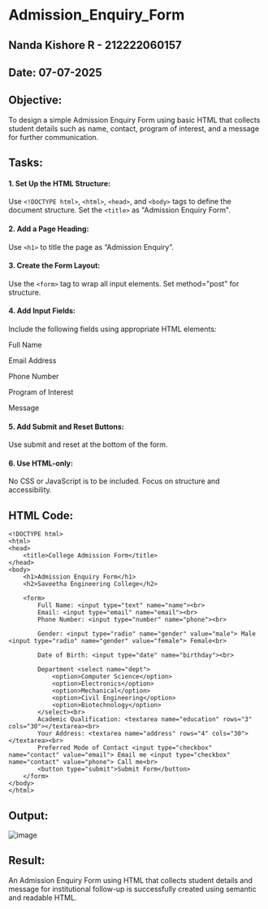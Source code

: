 # Admission_Enquiry_Form
## Nanda Kishore R - 212222060157
## Date: 07-07-2025

## Objective:
To design a simple Admission Enquiry Form using basic HTML that collects student details such as name, contact, program of interest, and a message for further communication.

## Tasks:
#### 1. Set Up the HTML Structure:
Use ```<!DOCTYPE html>```, ```<html>```, ```<head>```, and ```<body>``` tags to define the document structure.
Set the ```<title>``` as "Admission Enquiry Form".

#### 2. Add a Page Heading:
Use ```<h1>``` to title the page as “Admission Enquiry”.

#### 3. Create the Form Layout:
Use the ```<form>``` tag to wrap all input elements. Set method="post" for structure.

#### 4. Add Input Fields:
Include the following fields using appropriate HTML elements:

Full Name

Email Address

Phone Number 

Program of Interest 

Message

#### 5. Add Submit and Reset Buttons:
Use submit and reset at the bottom of the form.

#### 6. Use HTML-only:
No CSS or JavaScript is to be included. Focus on structure and accessibility.

## HTML Code:

```
<!DOCTYPE html>
<html>
<head>
    <title>College Admission Form</title>
</head>
<body>
    <h1>Admission Enquiry Form</h1>
    <h2>Saveetha Engineering College</h2>
    
    <form>
        Full Name: <input type="text" name="name"><br>
        Email: <input type="email" name="email"><br>
        Phone Number: <input type="number" name="phone"><br>
        
        Gender: <input type="radio" name="gender" value="male"> Male <input type="radio" name="gender" value="female"> Female<br>
        
        Date of Birth: <input type="date" name="birthday"><br>
        
        Department <select name="dept">
            <option>Computer Science</option>
            <option>Electronics</option>
            <option>Mechanical</option>
            <option>Civil Engineering</option>
            <option>Biotechnology</option>
        </select><br>
        Academic Qualification: <textarea name="education" rows="3" cols="30"></textarea><br>
        Your Address: <textarea name="address" rows="4" cols="30"></textarea><br>
        Preferred Mode of Contact <input type="checkbox" name="contact" value="email"> Email me <input type="checkbox" name="contact" value="phone"> Call me<br>
        <button type="submit">Submit Form</button>
    </form>
</body>
</html>

```


## Output:


![image](https://github.com/user-attachments/assets/fbe81083-6cd5-4dd8-ae60-d3a97d816e4a)


## Result:
An Admission Enquiry Form using HTML that collects student details and message for institutional follow-up is successfully created using semantic and readable HTML.
